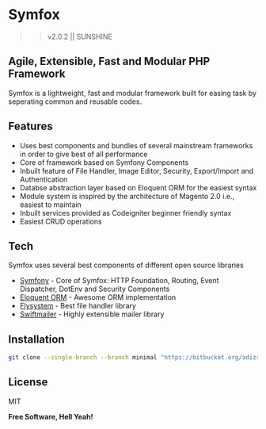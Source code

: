 # Symfox 
>> v2.0.2  || SUNSHINE

## Agile, Extensible, Fast and Modular PHP Framework
Symfox is a lightweight, fast and modular framework built for easing task by seperating common and reusable codes.

## Features
- Uses best components and bundles of several mainstream frameworks in order to give best of all performance
- Core of framework based on Symfony Components 
- Inbuilt feature of File Handler, Image Editor, Security, Export/Import and Authentication  
- Databse abstraction layer based on Eloquent ORM for the easiest syntax
- Module system is inspired by the architecture of Magento 2.0 i.e., easiest to maintain
- Inbuilt services provided as Codeigniter beginner friendly syntax
- Easiest CRUD operations

## Tech

Symfox uses several best components of different open source libraries

- [Symfony](https://symfony.com/) - Core of Symfox: HTTP Foundation, Routing, Event Dispatcher, DotEnv and Security Components
- [Eloquent ORM](https://laravel.com/docs/5.0/eloquent) - Awesome ORM implementation
- [Flysystem](https://github.com/thephpleague/flysystem) - Best file handler library 
- [Swiftmailer](https://github.com/swiftmailer/swiftmailer) - Highly extensible mailer library

## Installation

```sh
git clone --single-branch --branch minimal "https://bitbucket.org/adizsandy/symfox.git" sunshine
```

## License

MIT

**Free Software, Hell Yeah!**
